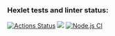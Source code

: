 ### Hexlet tests and linter status:

[![Actions Status](https://github.com/georgy-p/frontend-project-lvl1/workflows/hexlet-check/badge.svg)](https://github.com/georgy-p/frontend-project-lvl1/actions)
<a href="https://codeclimate.com/github/codeclimate/codeclimate/maintainability"><img src="https://api.codeclimate.com/v1/badges/a99a88d28ad37a79dbf6/maintainability" /></a>
[![Node.js CI](https://github.com/georgy-p/frontend-project-lvl1/actions/workflows/node.js.yml/badge.svg)](https://github.com/georgy-p/frontend-project-lvl1/actions/workflows/node.js.yml)